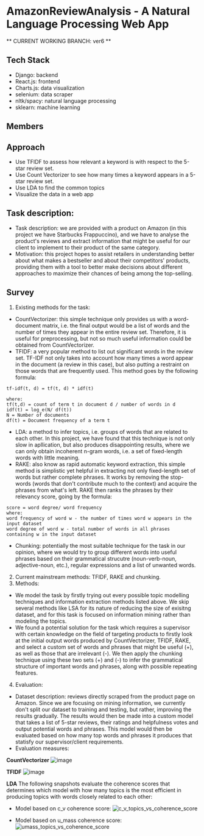 # AmazonReviewAnalysis - A Natural Language Processing Web App
** CURRENT WORKING BRANCH: ver6 **


Tech Stack
---
- Django: backend
- React.js: frontend
- Charts.js: data visualization
- selenium: data scraper
- nltk/spacy: natural language processing
- sklearn: machine learning


Members
---


Approach
---
- Use TFIDF to assess how relevant a keyword is with respect to the 5-star review set.
- Use Count Vectorizer to see how many times a keyword appears in a 5-star review set.
- Use LDA to find the common topics
- Visualize the data in a web app

Task description:
---
- Task description: we are provided with a product on Amazon (in this project we have Starbucks Frappuccino), and we have to analyse the product's reviews and extract information that might be useful for our client to implement to their product of the same category.
- Motivation: this project hopes to assist retailers in understanding better about what makes a bestseller and about their competitors' products, providing them with a tool to better make decisions about different approaches to maximize their chances of being among the top-selling.


Survey
---
1. Existing methods for the task: 
- CountVectorizer: this simple technique only provides us with a word-document matrix, i.e. the final output would be a list of words and the number of times they appear in the entire review set. Therefore, it is useful for preprocessing, but not so much useful information could be obtained from CountVectorizer.
- TFIDF: a very popular method to list out significant words in the review set. TF-IDF not only takes into account how many times a word appear in the document (a review in this case), but also putting a restraint on those words that are frequently used. This method goes by the following formula:

```
tf-idf(t, d) = tf(t, d) * idf(t)

where:
tf(t,d) = count of term t in document d / number of words in d
idf(t) = log_e(N/ df(t))
N = Number of documents
df(t) = Document frequency of a term t
```
- LDA: a method to infer topics, i.e. groups of words that are related to each other. In this project, we have found that this technique is not only slow in apllication, but also produces disappointing results, where we can only obtain incoherent n-gram words, i.e. a set of fixed-length words with little meaning.
- RAKE: also know as rapid automatic keyword extraction, this simple method is simplistic yet helpful in extracting not only fixed-length set of words but rather complete phrases. It works by removing the stop-words (words that don't contribute much to the context) and acquire the phrases from what's left. RAKE then ranks the phrases by their relevancy score, going by the formula:
```
score = word degree/ word frequency
where:
word frequency of word w - the number of times word w appears in the input dataset
word degree of word w - total number of words in all phrases containing w in the input dataset
```
- Chunking: potentially the most suitable technique for the task in our opinion, where we would try to group different words into useful phrases based on their grammatical strucutre (noun-verb-noun, adjective-noun, etc.), regular expressions and a list of unwanted words.

2. Current mainstream methods: TFIDF, RAKE and chunking.
3. Methods:
- We model the task by firstly trying out every possible topic modelling techniques and information extraction methods listed above. We skip several methods like LSA for its nature of reducing the size of exisitng dataset, and for this task is focused on information mining rather than modeling the topics.
- We found a potential solution for the task which requires a supervisor with certain knowledge on the field of targeting products to firstly look at the initial output words produced by CountVectorizer, TFIDF, RAKE, and select a custom set of words and phrases that might be useful (+), as well as those that are irrelevant (-). We then apply the chunking technique using these two sets (+) and (-) to infer the grammatical structure of important words and phrases, along with possible repeating features.

4. Evaluation:
- Dataset description: reviews directly scraped from the product page on Amazon. Since we are focusing on mining information, we currently don't split our dataset to training and testing, but rather, improving the results gradually. The results would then be made into a custom model that takes a list of 5-star reviews, their ratings and helpfulness votes and output potential words and phrases. This model would then be evaluated based on how many top words and phrases it produces that statisfy our supervisor/client requirements.
- Evaluation measures:

**CountVectorizer**
![image](https://user-images.githubusercontent.com/47298653/148825489-45e1935b-31d5-4382-a466-f0f4208dc634.png)

**TFIDF**
![image](https://user-images.githubusercontent.com/47298653/148825435-5a590bee-013d-4b09-9bc5-bb601310774d.png)

**LDA**
The following snapshots evaluate the coherence scores that determines which model with how many topics is the most efficient in producing topics with words closely related to each other:

- Model based on c_v coherence score:
![c_v_topics_vs_coherence_score](https://user-images.githubusercontent.com/47298653/150640022-fbbd2be8-b7a4-4c36-8c98-3aa437242555.png)

- Model based on u_mass coherence score:
![umass_topics_vs_coherence_score](https://user-images.githubusercontent.com/47298653/150640046-4ed73e90-cdba-4b19-bfc5-4e1a1095b96c.png)





